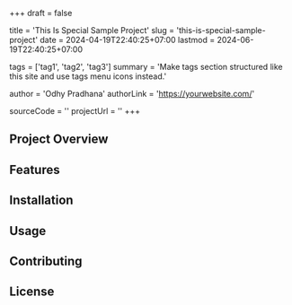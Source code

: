 +++
draft = false

title = 'This Is Special Sample Project'
slug = 'this-is-special-sample-project'
date = 2024-04-19T22:40:25+07:00
lastmod = 2024-06-19T22:40:25+07:00

tags = ['tag1', 'tag2', 'tag3']
summary = 'Make tags section structured like this site and use tags menu icons instead.'

author = 'Odhy Pradhana'
authorLink = 'https://yourwebsite.com/'

sourceCode = ''
projectUrl = ''
+++

## Project Overview

<!-- Provide an overview of the project -->

## Features

<!-- List and describe the features of the project -->

## Installation

<!-- Provide instructions on how to install and use the project -->

## Usage

<!-- Provide usage examples and instructions -->

## Contributing

<!-- Explain how others can contribute to the project -->

## License

<!-- Include licensing information -->
